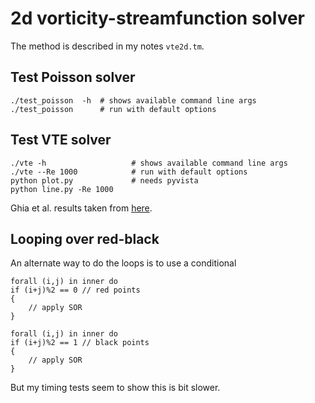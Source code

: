 # 2d vorticity-streamfunction solver

The method is described in my notes `vte2d.tm`.

## Test Poisson solver

```shell
./test_poisson  -h  # shows available command line args
./test_poisson      # run with default options
```

## Test VTE solver

```shell
./vte -h                   # shows available command line args
./vte --Re 1000            # run with default options
python plot.py             # needs pyvista
python line.py -Re 1000
```

Ghia et al. results taken from [here](https://github.com/CliMA/Oceananigans.jl/blob/main/validation/lid_driven_cavity/plot_lid_driven_cavity.py).

## Looping over red-black

An alternate way to do the loops is to use a conditional

```chapel
forall (i,j) in inner do
if (i+j)%2 == 0 // red points
{
    // apply SOR
}

forall (i,j) in inner do
if (i+j)%2 == 1 // black points
{
    // apply SOR
}
```

But my timing tests seem to show this is bit slower.
